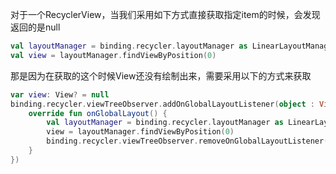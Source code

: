 对于一个RecyclerView，当我们采用如下方式直接获取指定item的时候，会发现返回的是null

```kotlin
val layoutManager = binding.recycler.layoutManager as LinearLayoutManager
val view = layoutManager.findViewByPosition(0)
```

那是因为在获取的这个时候View还没有绘制出来，需要采用以下的方式来获取

```kotlin
var view: View? = null
binding.recycler.viewTreeObserver.addOnGlobalLayoutListener(object : ViewTreeObserver.OnGlobalLayoutListener {
    override fun onGlobalLayout() {
        val layoutManager = binding.recycler.layoutManager as LinearLayoutManager
        view = layoutManager.findViewByPosition(0)
        binding.recycler.viewTreeObserver.removeOnGlobalLayoutListener(this)
    }
})
```

